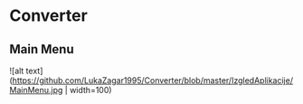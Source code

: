 # Converter



## Main Menu 
![alt text](https://github.com/LukaZagar1995/Converter/blob/master/IzgledAplikacije/MainMenu.jpg | width=100)

